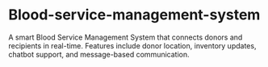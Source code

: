 # Blood-service-management-system
A smart Blood Service Management System that connects donors and recipients in real-time. Features include donor location, inventory updates, chatbot support, and message-based communication.
